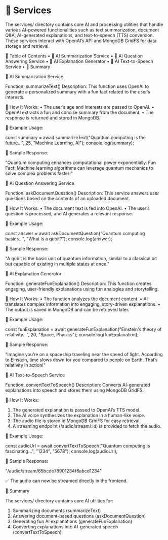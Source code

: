 # 📂 Services

The services/ directory contains core AI and processing utilities that handle various AI-powered functionalities such as text summarization, document Q&A, AI-generated explanations, and text-to-speech (TTS) conversion. These services interact with OpenAI’s API and MongoDB GridFS for data storage and retrieval.

📌 Table of Contents
 • 🔹 AI Summarization Service
 • 🔹 AI Question Answering Service
 • 🔹 AI Explanation Generator
 • 🔹 AI Text-to-Speech Service
 • 📌 Summary

🔹 AI Summarization Service

Function: summarizeText()
Description: This function uses OpenAI to generate a personalized summary with a fun fact related to the user’s interests.

🔹 How It Works:
 • The user’s age and interests are passed to OpenAI.
 • OpenAI extracts a fun and concise summary from the document.
 • The response is returned and stored in MongoDB.

🔹 Example Usage:

const summary = await summarizeText("Quantum computing is the future...", 25, "Machine Learning, AI");
console.log(summary);

🔹 Sample Response:

"Quantum computing enhances computational power exponentially. Fun Fact: Machine learning algorithms can leverage quantum mechanics to solve complex problems faster!"

🔹 AI Question Answering Service

Function: askDocumentQuestion()
Description: This service answers user questions based on the contents of an uploaded document.

🔹 How It Works:
 • The document text is fed into OpenAI.
 • The user’s question is processed, and AI generates a relevant response.

🔹 Example Usage:

const answer = await askDocumentQuestion("Quantum computing basics...", "What is a qubit?");
console.log(answer);

🔹 Sample Response:

"A qubit is the basic unit of quantum information, similar to a classical bit but capable of existing in multiple states at once."

🔹 AI Explanation Generator

Function: generateFunExplanation()
Description: This function creates engaging, user-friendly explanations using fun analogies and storytelling.

🔹 How It Works:
 • The function analyzes the document content.
 • AI translates complex information into engaging, story-driven explanations.
 • The output is saved in MongoDB and can be retrieved later.

🔹 Example Usage:

const funExplanation = await generateFunExplanation("Einstein's theory of relativity...", 20, "Space, Physics");
console.log(funExplanation);

🔹 Sample Response:

"Imagine you’re on a spaceship traveling near the speed of light. According to Einstein, time slows down for you compared to people on Earth. That’s relativity in action!"

🔹 AI Text-to-Speech Service

Function: convertTextToSpeech()
Description: Converts AI-generated explanations into speech and stores them using MongoDB GridFS.

🔹 How It Works:

 1. The generated explanation is passed to OpenAI’s TTS model.
 2. The AI voice synthesizes the explanation in a human-like voice.
 3. The audio file is stored in MongoDB GridFS for easy retrieval.
 4. A streaming endpoint (/audio/stream/:id) is provided to fetch the audio.

🔹 Example Usage:

const audioUrl = await convertTextToSpeech("Quantum computing is fascinating...", "1234", "5678");
console.log(audioUrl);

🔹 Sample Response:

"/audio/stream/65bcde78901234f6abcd1234"

✅ The audio can now be streamed directly in the frontend.

📌 Summary

The services/ directory contains core AI utilities for:

 1. Summarizing documents (summarizeText)
 2. Answering document-based questions (askDocumentQuestion)
 3. Generating fun AI explanations (generateFunExplanation)
 4. Converting explanations into AI-generated speech (convertTextToSpeech)

